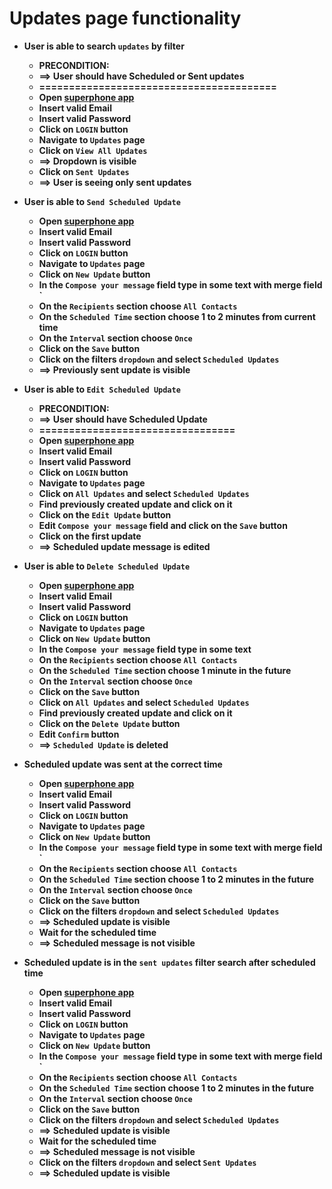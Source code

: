 # Updates page functionality

* <b>User is able to search `updates` by filter
    * <b>PRECONDITION:
    * ==> User should have Scheduled or Sent updates
    * ========================================
    * Open [superphone app](https://app.superphone-stage.com/segments)
    * Insert valid Email
    * Insert valid Password
    * Click on `LOGIN` button
    * Navigate to `Updates` page
    * Click on `View All Updates`
    * ==> Dropdown is visible
    * Click on `Sent Updates`
    * ==> User is seeing only sent updates


* <b>User is able to `Send Scheduled Update`
    * Open [superphone app](https://app.superphone-stage.com/segments)
    * Insert valid Email
    * Insert valid Password
    * Click on `LOGIN` button
    * Navigate to `Updates` page
    * Click on `New Update` button
    * In the `Compose your message` field type in some text with merge field `
    * On the `Recipients` section choose `All Contacts`
    * On the `Scheduled Time` section choose 1 to 2 minutes from current time
    * On the `Interval` section choose `Once`
    * Click on the `Save` button
    * Click on the filters `dropdown` and select `Scheduled Updates`
    * ==> Previously sent update is visible


* <b>User is able to `Edit Scheduled Update`
    * <b>PRECONDITION:
    * ==> User should have Scheduled Update
    * =================================
    * Open [superphone app](https://app.superphone-stage.com/segments)
    * Insert valid Email
    * Insert valid Password
    * Click on `LOGIN` button
    * Navigate to `Updates` page
    * Click on `All Updates` and select `Scheduled Updates`
    * Find previously created update and click on it
    * Click on the `Edit Update` button
    * Edit `Compose your message` field and click on the `Save` button
    * Click on the first update
    * ==> Scheduled update message is edited


* <b>User is able to `Delete Scheduled Update`
    * Open [superphone app](https://app.superphone-stage.com/segments)
    * Insert valid Email
    * Insert valid Password
    * Click on `LOGIN` button
    * Navigate to `Updates` page
    * Click on `New Update` button
    * In the `Compose your message` field type in some text
    * On the `Recipients` section choose `All Contacts`
    * On the `Scheduled Time` section choose 1 minute in the future
    * On the `Interval` section choose `Once`
    * Click on the `Save` button
    * Click on `All Updates` and select `Scheduled Updates`
    * Find previously created update and click on it
    * Click on the `Delete Update` button
    * Edit `Confirm` button
    * ==> `Scheduled Update` is deleted


* <b>Scheduled update was sent at the correct time
  * Open [superphone app](https://app.superphone-stage.com/segments)
  * Insert valid Email
  * Insert valid Password
  * Click on `LOGIN` button
  * Navigate to `Updates` page
  * Click on `New Update` button
  * In the `Compose your message` field type in some text with merge field `
  * On the `Recipients` section choose `All Contacts`
  * On the `Scheduled Time` section choose 1 to 2 minutes in the future
  * On the `Interval` section choose `Once`
  * Click on the `Save` button
  * Click on the filters `dropdown` and select `Scheduled Updates`
  * ==> Scheduled update is visible
  * Wait for the scheduled time
  * ==> Scheduled message is not visible


* <b>Scheduled update is in the `sent updates` filter search after scheduled time
  * Open [superphone app](https://app.superphone-stage.com/segments)
  * Insert valid Email
  * Insert valid Password
  * Click on `LOGIN` button
  * Navigate to `Updates` page
  * Click on `New Update` button
  * In the `Compose your message` field type in some text with merge field `
  * On the `Recipients` section choose `All Contacts`
  * On the `Scheduled Time` section choose 1 to 2 minutes in the future
  * On the `Interval` section choose `Once`
  * Click on the `Save` button
  * Click on the filters `dropdown` and select `Scheduled Updates`
  * ==> Scheduled update is visible
  * Wait for the scheduled time
  * ==> Scheduled message is not visible
  * Click on the filters `dropdown` and select `Sent Updates`
  * ==> Scheduled update is visible